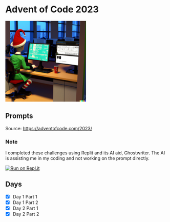 # Advent of Code 2023

<img src="images/adventofcodeimage_dalle.png" alt="image generated with Dall-E 2" width="50%"/>

## Prompts
Source: https://adventofcode.com/2023/

### Note
I completed these challenges using Replit and its AI aid, Ghostwriter. The AI is assisting me in my coding and not working on the prompt directly.

[<img src="https://replit.com/badge/github/Gauging9004/2023-AdventofCode" alt="Run on Repl.it" style="height:50px;"/>](https://replit.com/@Gauging9004/2023-AdventofCode?v=1)

## Days
- [X] Day 1 Part 1
- [X] Day 1 Part 2
- [X] Day 2 Part 1
- [X] Day 2 Part 2
